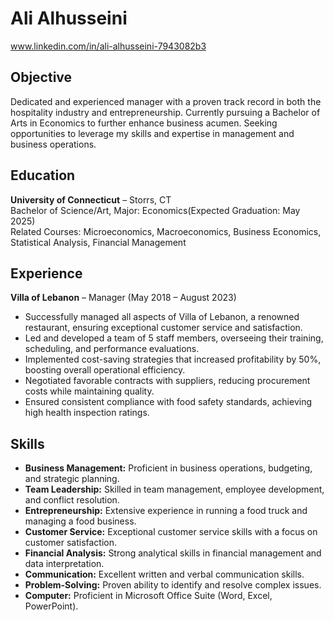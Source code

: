 # Ali Alhusseini
www.linkedin.com/in/ali-alhusseini-7943082b3
## Objective
Dedicated and experienced manager with a proven track record in both the hospitality industry and entrepreneurship. Currently pursuing a Bachelor of Arts in Economics to further enhance business acumen. Seeking opportunities to leverage my skills and expertise in management and business operations.

## Education
**University of Connecticut** – Storrs, CT  
Bachelor of Science/Art, Major: Economics(Expected Graduation: May 2025)  
Related Courses: Microeconomics, Macroeconomics, Business Economics, Statistical Analysis, Financial Management

## Experience
**Villa of Lebanon** – Manager (May 2018 – August 2023)
- Successfully managed all aspects of Villa of Lebanon, a renowned restaurant, ensuring exceptional customer service and satisfaction.
- Led and developed a team of 5 staff members, overseeing their training, scheduling, and performance evaluations.
- Implemented cost-saving strategies that increased profitability by 50%, boosting overall operational efficiency.
- Negotiated favorable contracts with suppliers, reducing procurement costs while maintaining quality.
- Ensured consistent compliance with food safety standards, achieving high health inspection ratings.

## Skills
- **Business Management:** Proficient in business operations, budgeting, and strategic planning.
- **Team Leadership:** Skilled in team management, employee development, and conflict resolution.
- **Entrepreneurship:** Extensive experience in running a food truck and managing a food business.
- **Customer Service:** Exceptional customer service skills with a focus on customer satisfaction.
- **Financial Analysis:** Strong analytical skills in financial management and data interpretation.
- **Communication:** Excellent written and verbal communication skills.
- **Problem-Solving:** Proven ability to identify and resolve complex issues.
- **Computer:** Proficient in Microsoft Office Suite (Word, Excel, PowerPoint).
